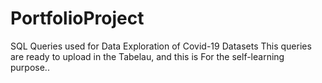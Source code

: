 # PortfolioProject
SQL Queries used for Data Exploration of Covid-19 Datasets
This queries are ready to upload in the Tabelau, and this is For the self-learning purpose..
